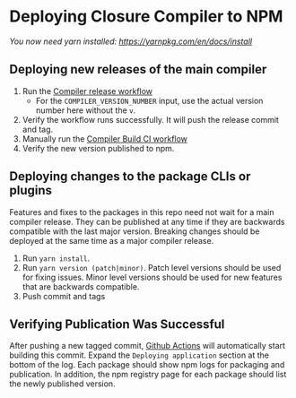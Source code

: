 # Deploying Closure Compiler to NPM

*You now need yarn installed: https://yarnpkg.com/en/docs/install*

## Deploying new releases of the main compiler

 1. Run the [Compiler release workflow](https://github.com/google/closure-compiler-npm/actions/workflows/release.yml)
     * For the `COMPILER_VERSION_NUMBER` input, use the actual version number here without the `v`.
 2. Verify the workflow runs successfully. It will push the release commit and tag.
 3. Manually run the [Compiler Build CI workflow](https://github.com/google/closure-compiler-npm/actions/workflows/build.yml)
 4. Verify the new version published to npm.

## Deploying changes to the package CLIs or plugins

Features and fixes to the packages in this repo need not wait for a main compiler release.
They can be published at any time if they are backwards compatible with the last major version.
Breaking changes should be deployed at the same time as a major compiler release.

 1. Run `yarn install`.
 2. Run `yarn version (patch|minor)`.
    Patch level versions should be used for fixing issues.
    Minor level versions should be used for new features that are backwards compatible.
 3. Push commit and tags
    
## Verifying Publication Was Successful

After pushing a new tagged commit, [Github Actions](https://github.com/google/closure-compiler-npm/actions)
will automatically start building this commit. Expand the `Deploying application` section at the bottom of the log.
Each package should show npm logs for packaging and publication. In addition,
the npm registry page for each package should list the newly published version.
